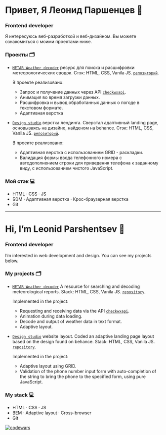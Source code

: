 # Привет, Я Леонид Паршенцев 👋

### Frontend developer

Я интересуюсь веб-разработкой и веб-дизайном. Вы можете ознакомиться с моими проектами ниже.

### Проекты :card_index_dividers:

- [`METAR Weather decoder`](https://leonidparshentsev.github.io/Metar_decoder/) ресурс для поиска и расшифровки метеорологических сводок. Стэк: HTML, CSS, Vanila JS. [`репозиторий`](https://github.com/leonidparshentsev/Metar_decoder).

  В проекте реализовано:
  * Запрос и получение данных через API [`checkwxapi`](https://www.checkwxapi.com/documentation/metar).
  * Анимация во время загрузки данных.
  * Расшифровка и вывод обработанных данных о погоде в текстовом формате.
  * Адаптивная верстка
    
- [`Design studio`](https://leonidparshentsev.github.io/Ambience_studio/) верстка лендинга. Сверстал адаптивный landing page, основываясь на дизайне, найденом на behance. Стэк: HTML, CSS, Vanila JS. [`репозиторий`](https://github.com/leonidparshentsev/Ambience_studio).

  В проекте реализовано:
  * Адаптивная верстка с использованием GRID - раскладки.
  * Валидация формы ввода телефонного номера с автодополнением строки для приведения телефона к заданному виду, с использованием чистого JavaScript.

### Мой стэк :computer:

- HTML · CSS · JS
- БЭМ · Адаптивная верстка · Крос-браузерная верстка
- Git

---

# Hi, I’m Leonid Parshentsev 👋

### Frontend developer

I’m interested in web development and design. You can see my projects below.

### My projects :card_index_dividers:

- [`METAR Weather decoder`](https://leonidparshentsev.github.io/Metar_decoder/) A resource for searching and decoding meteorological reports. Stack: HTML, CSS, Vanila JS. [`repository`](https://github.com/leonidparshentsev/Metar_decoder).

  Implemented in the project:
  * Requesting and receiving data via the API [`checkwxapi`](https://www.checkwxapi.com/documentation/metar).
  * Animation during data loading.
  * Decode and output of weather data in text format.
  * Adaptive layout.
    
- [`Design studio`](https://leonidparshentsev.github.io/Ambience_studio/) website layout. Coded an adaptive landing page layout based on the design found on behance. Stack: HTML, CSS, Vanila JS. [`repository`](https://github.com/leonidparshentsev/Ambience_studio).

  Implemented in the project:
  * Adaptive layout using GRID.
  * Validation of the phone number input form with auto-completion of the string to bring the phone to the specified form, using pure JavaScript.

### My stack :computer:

- HTML · CSS · JS
- BEM · Adaptive layout · Cross-browser
- Git

[![codewars](https://www.codewars.com/users/leonidparshentsev/badges/micro)](https://www.codewars.com/users/leonidparshentsev)
